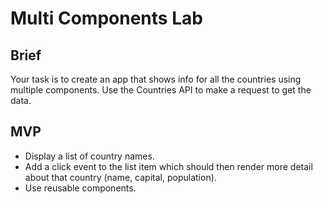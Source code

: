 # Multi Components Lab

## Brief
Your task is to create an app that shows info for all the countries using multiple components. Use the Countries API to make a request to get the data.

## MVP
- Display a list of country names.
- Add a click event to the list item which should then render more detail about that country (name, capital, population).
- Use reusable components.
